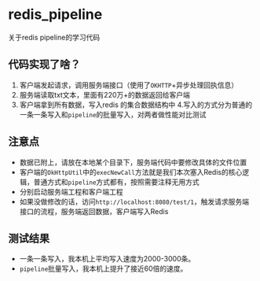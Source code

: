 # redis_pipeline
关于redis pipeline的学习代码

## 代码实现了啥？

1. 客户端发起请求，调用服务端接口（使用了`OKHTTP`+异步处理回执信息）
2. 服务端读取txt文本，里面有220万+的数据返回给客户端
3. 客户端拿到所有数据，写入redis 的集合数据结构中
4.写入的方式分为普通的一条一条写入和`pipeline`的批量写入，对两者做性能对比测试


## 注意点

- 数据已附上，请放在本地某个目录下，服务端代码中要修改具体的文件位置
- 客户端的`OkHttpUtil`中的`execNewCall`方法就是我们本次塞入Redis的核心逻辑，普通方式和`pipeline`方式都有，按照需要注释无用方式
- 分别启动服务端工程和客户端工程
- 如果没做修改的话，访问`http://localhost:8080/test/1`，触发请求服务端接口的流程，服务端返回数据，客户端写入Redis

## 测试结果

- 一条一条写入，我本机上平均写入速度为2000-3000条。
- `pipeline`批量写入，我本机上提升了接近60倍的速度。